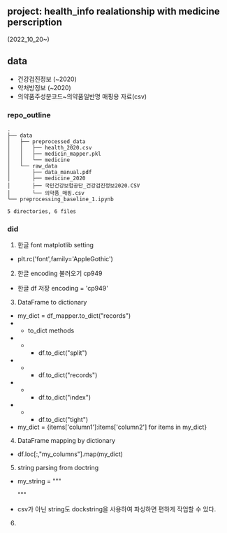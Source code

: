 ## project: health_info realationship with medicine perscription
(2022_10_20~)

## data
- 건강검진정보 (~2020)
- 약처방정보  (~2020)
- 의약품주성분코드~의약품일반명 매핑용 자료(csv)

### repo_outline

```
.
├── data
│   ├── preprocessed_data
│   │   ├── health_2020.csv
│   │   ├── medicin_mapper.pkl
│   │   └── medicine
│   └── raw_data
│       ├── data_manual.pdf
│       ├── medicine_2020
│       ├── 국민건강보험공단_건강검진정보2020.CSV
│       └── 의약품_매핑.csv
└── preprocessing_baseline_1.ipynb

5 directories, 6 files
```

### did
1. 한글 font matplotlib setting
-   plt.rc('font',family='AppleGothic')
2. 한글 encoding 불러오기 cp949 
- 한글 df 저장 encoding = 'cp949'
3. DataFrame to dictionary
- my_dict = df_mapper.to_dict("records")
-   - to_dict methods
-   -   - df.to_dict("split")
-   -   - df.to_dict("records")
-   -   - df.to_dict("index")
-   -   - df.to_dict("tight")
- my_dict = {items['column1']:items['column2'] for items in my_dict}

4. DataFrame mapping by dictionary
- df.loc[:,"my_columns"].map(my_dict)

5. string parsing from doctring
- my_string = 
    """   

    """
- csv가 아닌 string도 dockstring을 사용하여 파싱하면 편하게 작업할 수 있다.

6. 

